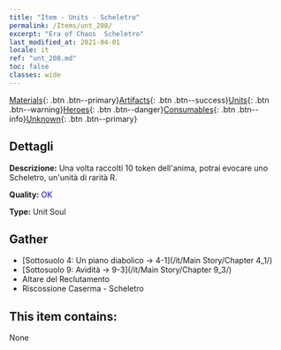 ```yaml
---
title: "Item - Units - Scheletro"
permalink: /Items/unt_208/
excerpt: "Era of Chaos  Scheletro"
last_modified_at: 2021-04-01
locale: it
ref: "unt_208.md"
toc: false
classes: wide
---
```

 [Materials](/it/Items/){: .btn .btn--primary}[Artifacts](/it/Items/Artifacts/){: .btn .btn--success}[Units](/it/Items/Units/){: .btn .btn--warning}[Heroes](/it/Items/Heroes/){: .btn .btn--danger}[Consumables](/it/Items/Consumables/){: .btn .btn--info}[Unknown](/it/Items/Unknown/){: .btn .btn--primary}

## Dettagli
 **Descrizione:** Una volta raccolti 10 token dell'anima, potrai evocare uno Scheletro, un'unità di rarità R.

 **Quality:** <span style="color: #0000CD">OK</span>

 **Type:** Unit Soul

## Gather

*    [Sottosuolo 4: Un piano diabolico -> 4-1](/it/Main Story/Chapter 4_1/) 
*    [Sottosuolo 9: Avidità -> 9-3](/it/Main Story/Chapter 9_3/) 
*    Altare del Reclutamento 
*    Riscossione Caserma - Scheletro 

## This item contains:

  None


